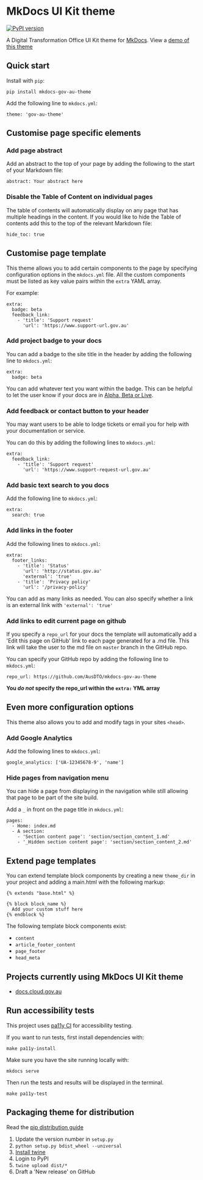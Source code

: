 # MkDocs UI Kit theme

[![PyPI version](https://badge.fury.io/py/mkdocs-gov-au-theme.svg)](https://badge.fury.io/py/mkdocs-gov-au-theme)

A Digital Transformation Office UI Kit theme for [MkDocs](http://www.mkdocs.org/). View a [demo of this theme](http://docs.cloud.gov.au/)

## Quick start

Install with `pip`:

```
pip install mkdocs-gov-au-theme
```

Add the following line to `mkdocs.yml`:

```
theme: 'gov-au-theme'
```

## Customise page specific elements

### Add page abstract

Add an abstract to the top of your page by adding the following to the start of your Markdown file:

```
abstract: Your abstract here
```

### Disable the Table of Content on individual pages

The table of contents will automatically display on any page that has multiple headings in the content. If you would like to hide the Table of contents add this to the top of the relevant Markdown file:

```
hide_toc: true
```
## Customise page template

This theme allows you to add certain components to the page by specifying configuration options in the `mkdocs.yml` file. All the custom components must be listed as key value pairs within the `extra` YAML array.

For example:

```
extra:
  badge: beta
  feedback_link:
    - 'title': 'Support request'
      'url': 'https://www.support-url.gov.au'
```

### Add project badge to your docs

You can add a badge to the site title in the header by adding the following
line to `mkdocs.yml`:

```
extra:
  badge: beta
```

You can add whatever text you want within the badge. This can be helpful to let the user know if your docs are in [Alpha, Beta or Live](https://www.dto.gov.au/standard/service-design-and-delivery-process/).

### Add feedback or contact button to your header

You may want users to be able to lodge tickets or email you for help with your documentation or service.

You can do this by adding the following lines to `mkdocs.yml`:

```
extra:
  feedback_link:
    - 'title': 'Support request'
      'url': 'https://www.support-request-url.gov.au'
```

### Add basic text search to you docs

Add the following line to `mkdocs.yml`:

```
extra:
  search: true
```

### Add links in the footer

Add the following lines to `mkdocs.yml`:

```
extra:
  footer_links:
    - 'title': 'Status'
      'url': 'http://status.gov.au'
      'external': 'true'
    - 'title': 'Privacy policy'
      'url': '/privacy-policy'
```

You can add as many links as needed. You can also specify whether a link is an external link with `'external': 'true'`

### Add links to edit current page on github

If you specify a `repo_url` for your docs the template will automatically add a
'Edit this page on GitHub' link to each page generated for a .md file. This link will take the
user to the md file on `master` branch in the GitHub repo.

You can specify your GitHub repo by adding the following line to `mkdocs.yml`:

```
repo_url: https://github.com/AusDTO/mkdocs-gov-au-theme
```

**You *do not* specify the repo_url within the `extra:` YML array**

## Even more configuration options

This theme also allows you to add and modify tags in your sites `<head>`.

### Add Google Analytics

Add the following lines to `mkdocs.yml`:

```
google_analytics: ['UA-12345678-9', 'name']
```

### Hide pages from navigation menu

You can hide a page from displaying in the navigation while still allowing that page to be part of the site build.

Add a `_` in front on the page title in `mkdocs.yml`:

```
pages:
  - Home: index.md
  - A section:
    - 'Section content page': 'section/section_content_1.md'
    - '_Hidden section content page': 'section/section_content_2.md'
```

## Extend page templates

You can extend template block components by creating a new `theme_dir` in your project and adding a main.html with the following markup:

```
{% extends "base.html" %}

{% block block_name %}
  Add your custom stuff here
{% endblock %}
```

The following template block components exist:

- `content`
- `article_footer_content`
- `page_footer`
- `head_meta`

## Projects currently using MkDocs UI Kit theme

- [docs.cloud.gov.au](https://github.com/AusDTO/cga_docs)

## Run accessibility tests

This project uses [pa11y CI](https://www.npmjs.com/package/pa11y-ci) for accessibility testing.

If you want to run tests, first install dependencies with:

```
make pa11y-install
```

Make sure you have the site running locally with:

```
mkdocs serve
```

Then run the tests and results will be displayed in the terminal.

```
make pa11y-test
```

## Packaging theme for distribution

Read the [pip distribution guide](https://packaging.python.org/distributing/#packaging-your-project)

1. Update the version number in `setup.py`
2. `python setup.py bdist_wheel --universal`
3. [Install twine](https://packaging.python.org/key_projects/#twine)
4. Login to PyPI
5. `twine upload dist/*`
6. Draft a 'New release' on GitHub
